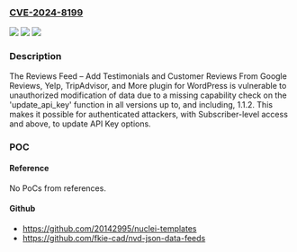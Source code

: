 ### [CVE-2024-8199](https://cve.mitre.org/cgi-bin/cvename.cgi?name=CVE-2024-8199)
![](https://img.shields.io/static/v1?label=Product&message=Reviews%20Feed%20%E2%80%93%20Add%20Testimonials%20and%20Customer%20Reviews%20From%20Google%20Reviews%2C%20Yelp%2C%20TripAdvisor%2C%20and%20More&color=blue)
![](https://img.shields.io/static/v1?label=Version&message=*%3C%3D%201.1.2%20&color=brighgreen)
![](https://img.shields.io/static/v1?label=Vulnerability&message=CWE-862%20Missing%20Authorization&color=brighgreen)

### Description

The Reviews Feed – Add Testimonials and Customer Reviews From Google Reviews, Yelp, TripAdvisor, and More plugin for WordPress is vulnerable to unauthorized modification of data due to a missing capability check on the 'update_api_key' function in all versions up to, and including, 1.1.2. This makes it possible for authenticated attackers, with Subscriber-level access and above, to update API Key options.

### POC

#### Reference
No PoCs from references.

#### Github
- https://github.com/20142995/nuclei-templates
- https://github.com/fkie-cad/nvd-json-data-feeds

